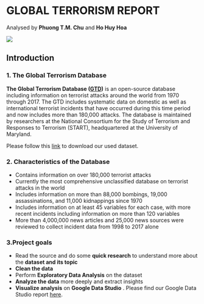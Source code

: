 # GLOBAL TERRORISM REPORT
Analysed by **Phuong T.M. Chu** and **Ho Huy Hoa** 

![](https://www.start.umd.edu/gtd/images/START_GlobalTerrorismDatabase_TerroristAttacksConcentrationIntensityMap_45Years.png)

## Introduction

### 1. The Global Terrorism Database
**The Global Terrorism Database ([GTD](https://www.start.umd.edu/gtd/))** is an open-source database including information on terrorist attacks around the world from 1970 through 2017. The GTD includes systematic data on domestic as well as international terrorist incidents that have occurred during this time period and now includes more than 180,000 attacks. The database is maintained by researchers at the National Consortium for the Study of Terrorism and Responses to Terrorism (START), headquartered at the University of Maryland.

Please follow this [link](https://www.kaggle.com/START-UMD/gtd) to download our used dataset.

### 2. Characteristics of the Database
- Contains information on over 180,000 terrorist attacks
- Currently the most comprehensive unclassified database on terrorist attacks in the world
- Includes information on more than 88,000 bombings, 19,000 assassinations, and 11,000 kidnappings since 1970
- Includes information on at least 45 variables for each case, with more recent incidents including information on more than 120 variables
- More than 4,000,000 news articles and 25,000 news sources were reviewed to collect incident data from 1998 to 2017 alone

### 3.Project goals
- Read the source and do some **quick research** to understand more about the **dataset and its topic**
- **Clean the data**
- Perform **Exploratory Data Analysis** on the dataset
- **Analyze the data** more deeply and extract insights
- **Visualize analysis** on **Google Data Studio** . Please find our Google Data Studio report [here](https://datastudio.google.com/open/1qgH08qHKrJUIfveZQLTSEiWpAQcMCC5G).
